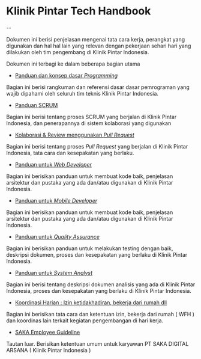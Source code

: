 # Klinik Pintar Tech Handbook
--


Dokumen ini berisi penjelasan mengenai tata cara kerja, perangkat yang digunakan dan hal hal lain yang relevan dengan pekerjaan sehari hari yang dilakukan oleh tim pengembang di Klinik Pintar Indonesia. 

Dokumen ini terbagi ke dalam beberapa bagian utama

- [Panduan dan konsep dasar _Programming_](https://github.com/medigoid/tech-handbook/blob/develop/programming-concepts.md)

Bagian ini berisi rangkuman dan referensi dasar dasar pemrograman yang wajib dipahami oleh seluruh tim teknis Klinik Pintar Indonesia.

- [Panduan SCRUM](https://github.com/medigoid/tech-handbook/blob/develop/scrum.md)

Bagian ini berisi tentang proses SCRUM yang berjalan di Klinik Pintar Indonesia, dan penerapannya di sistem kolaborasi yang digunakan

- [Kolaborasi & Review menggunakan _Pull Request_](https://github.com/medigoid/tech-handbook/blob/develop/pull-request-workflow.md)

Bagian ini berisi tentang proses _Pull Request_ yang berjalan di Klinik Pintar Indonesia, tata cara dan kesepakatan yang berlaku.

- [Panduan untuk _Web Developer_](https://github.com/medigoid/tech-handbook/blob/develop/web-development.md)

Bagian ini berisikan panduan untuk membuat kode baik, penjelasan arsitektur dan pustaka yang ada dan/atau digunakan di Klinik Pintar Indonesia.

- [Panduan untuk _Mobile Developer_](https://github.com/medigoid/tech-handbook/blob/develop/mobile-development.md)

Bagian ini berisikan panduan untuk membuat kode baik, penjelasan arsitektur dan pustaka yang ada dan/atau digunakan di Klinik Pintar Indonesia.

- [Panduan untuk _Quality Assurance_](https://github.com/medigoid/tech-handbook/blob/develop/quality-assurance.md)

Bagian ini berisikan panduan untuk melakukan testing dengan baik, deskripsi dokumen, proses dan kesepakatan yang berlaku di Klinik Pintar Indonesia.

- [Panduan untuk _System Analyst_](https://github.com/medigoid/tech-handbook/blob/develop/software-analysis.md)

Bagian ini berisi tentang deskripsi dokumen analisis yang ada di Klinik Pintar Indonesia, proses dan kesepakatan yang berlaku di Klinik Pintar Indonesia.

- [Koordinasi Harian : Izin ketidakhadiran, bekerja dari rumah dll](https://github.com/medigoid/tech-handbook/blob/develop/daily-coordination.md)

Bagian ini berisikan tata cara dan ketentuan izin, bekerja dari rumah ( WFH ) dan koordinas lain terkait kegiatan pengembangan di hari kerja.

- [SAKA Employee Guideline](https://docs.google.com/document/d/1Xy8OcrtMUdJCehURhJr0Gdl0q6t_RkMpwDq6BS60U5s/edit#heading=h.nuwsz7jkx0ja)

Tautan luar. Berisikan ketentuan umum untuk karyawan PT SAKA DIGITAL ARSANA ( Klinik Pintar Indonesia ) 
